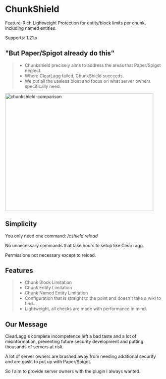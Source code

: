 # ChunkShield
Feature-Rich Lightweight Protection for entity/block limits per chunk, including named entities.

Supports: 1.21.x

## "But Paper/Spigot already do this"
> - Chunkshield precisely aims to address the areas that Paper/Spigot neglect.
> - Where ClearLagg failed, ChunkShield succeeds.
> - We cut all the useless bloat and focus on what server owners specifically need.

<img width="478" height="380" alt="chunkshield-comparison" src="https://github.com/user-attachments/assets/fb2cccc7-e1c4-49e4-95ba-e6fe62719f88" />

## Simplicity
You only need one command: */cshield reload*

No unnecessary commands that take hours to setup like ClearLagg.

Permissions not necessary except to reload.

## Features
> - Chunk Block Limitation
> - Chunk Entity Limitation
> - Chunk Named Entity Limitation
> - Configuration that is straight to the point and doesn't take a wiki to find...
> - Lightweight, all checks are made with performance in mind.

## Our Message
ClearLagg's complete incompetence left a bad taste and a lot of misinformation, preventing future security development and putting thousands of servers at risk.

A lot of server owners are brushed away from needing additional security and are gaslit to put up with Paper/Spigot.

So I aim to provide server owners with the plugin I always wanted.
